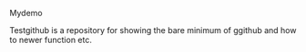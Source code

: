 Mydemo

Testgithub is a repository for showing the bare minimum of ggithub and how to newer function etc.
